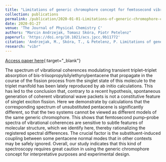 ```yaml
---
title: "Limitations of generic chromophore concept for femtosecond vibrational coherences"
collection: publications
permalink: /publication/2020-01-01-Limitations-of-generic-chromophore-concept-for-femtosecond-vibrational-coherences
date: 2020-01-27
venue: 'The Journal of Physical Chemistry C'
authors: "Marcin Andrzejak, Tomasz Skóra, Piotr Petelenz"
paperurl: 'https://doi.org/10.1021/acs.jpcc.9b11772'
citation: 'Andrzejak, M., Skóra, T., & Petelenz, P. Limitations of generic chromophore concept for femtosecond vibrational coherences. The Journal of Physical Chemistry C 124, 3529-3535 (2020)'
research: "vibr"
---
```

[Access paper here](https://doi.org/10.1021/acs.jpcc.9b11772){:target="_blank"}

The spectrum of vibrational coherences modulating transient triplet–triplet absorption of bis-triisopropylsilylethynylpentacene that propagate in the course of the fission process from the singlet state of this molecule to the triplet manifold has been lately reproduced by ab initio calculations. This has led to the conclusion that, contrary to a recent hypothesis, spontaneous generation of coherent vibrational wave packets is not a constitutive feature of singlet exciton fission. Here we demonstrate by calculations that the corresponding spectrum of unsubstituted pentacene is significantly different, so that the two systems cannot be viewed as different models of the same generic chromophore. This shows that femtosecond pump–probe spectra of vibrational coherences are sensitive to subtle features of molecular structure, which we identify here, thereby rationalizing the registered spectral differences. The crucial factor is the substituent-induced coupling between some pentacene normal modes that in other contexts may be safely ignored. Overall, our study indicates that this kind of spectroscopy requires great caution in using the generic chromophore concept for interpretative purposes and experimental design.